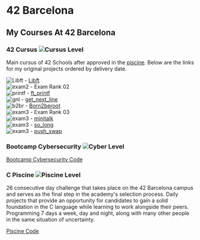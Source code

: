 # 42 Barcelona


## My Courses At 42 Barcelona

### 42 Cursus ![Cursus Level](https://progress-bar.dev/21/?title=Level%202&color=303030&width=200)

Main cursus of 42 Schools after approved in the [piscine](#c-piscine-). Below are the links for my original projects ordered by delivery date.  

![Libft](https://progress-bar.dev/125/?title=⭐%20&color=303030&width=100) - [Libft](https://github.com/SrJupi/libft)  
![exam2](https://progress-bar.dev/100/?title=✅%20&color=303030&width=100) - Exam Rank 02  
![printf](https://progress-bar.dev/100/?title=✅%20&color=303030&width=100) - [ft_printf](https://github.com/SrJupi/ft_printf)  
![gnl](https://progress-bar.dev/125/?title=⭐%20&color=303030&width=100) - [get_next_line](https://github.com/SrJupi/get_next_line)  
![b2br](https://progress-bar.dev/125/?title=⭐%20&color=303030&width=100) - [Born2beroot](https://github.com/SrJupi/Born2beroot)  
![exam3](https://progress-bar.dev/100/?title=✅%20&color=303030&width=100) - Exam Rank 03  
![exam3](https://progress-bar.dev/90/?title=🔄%20&color=303030&width=100) - [minitalk](https://github.com/SrJupi/minitalk)  
![exam3](https://progress-bar.dev/75/?title=🔄%20&color=303030&width=100) - [so_long](https://github.com/SrJupi/so_long)  
![exam3](https://progress-bar.dev/0/?title=🔄%20&color=303030&width=100) - [push_swap](https://github.com/SrJupi/push_swap)  

### Bootcamp Cybersecurity ![Cyber Level](https://progress-bar.dev/0/?title=Level%200&color=303030&width=200)
[Bootcamp Cybersecurity Code](https://github.com/SrJupi/Bootcamp-Cybersecurity)

### C Piscine ![Piscine Level](https://progress-bar.dev/21/?title=Level%206&color=303030&width=200)

26 consecutive day challenge that takes place on the 42 Barcelona campus and serves as the final step in the academy's selection process. Daily projects that provide an opportunity for candidates to gain a solid foundation in the C language while learning to work alongside their peers. Programming 7 days a week, day and night, along with many other people in the same situation of uncertainty.  

[Piscine Code](https://github.com/SrJupi/C-piscine)
